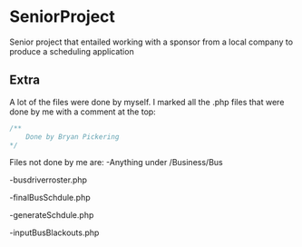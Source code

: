 # SeniorProject
Senior project that entailed working with a sponsor from a local company to produce a scheduling application

## Extra
A lot of the files were done by myself. I marked all the .php files that were done by me with a comment at the top:

```php
/**
	Done by Bryan Pickering
*/
```

Files not done by me are:
-Anything under /Business/Bus  


-busdriverroster.php  


-finalBusSchdule.php  


-generateSchdule.php  


-inputBusBlackouts.php  
